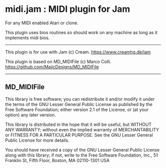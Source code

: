 # midi.jam : MIDI plugin for Jam

For any MIDI enabled Atari or clone.

This plugin uses bios routines so should work on
any machine as long as it implements midi bios.

---

This plugin is for use with Jam (c) Cream.
 https://www.creamhq.de/jam

This plugin is based on MD_MIDIFile (c) Marco Colli.
 https://github.com/MajicDesigns/MD_MIDIFile

---

## MD_MIDIFile

  This library is free software; you can redistribute it and/or
  modify it under the terms of the GNU Lesser General Public
  License as published by the Free Software Foundation; either
  version 2.1 of the License, or (at your option) any later version.

  This library is distributed in the hope that it will be useful,
  but WITHOUT ANY WARRANTY; without even the implied warranty of
  MERCHANTABILITY or FITNESS FOR A PARTICULAR PURPOSE.  See the GNU
  Lesser General Public License for more details.

  You should have received a copy of the GNU Lesser General Public
  License along with this library; if not, write to the Free Software
  Foundation, Inc., 51 Franklin St, Fifth Floor, Boston, MA  02110-1301  USA


